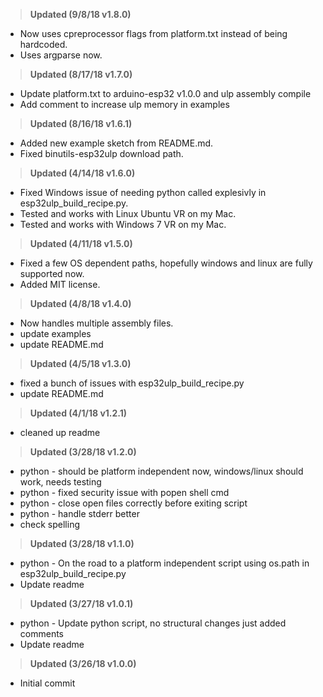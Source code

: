 ><b>Updated (9/8/18 v1.8.0)</b><br>
* Now uses cpreprocessor flags from platform.txt instead of being hardcoded.<br>
* Uses argparse now.<br>

><b>Updated (8/17/18 v1.7.0)</b><br>
* Update platform.txt to arduino-esp32 v1.0.0 and ulp assembly compile<br>
* Add comment to increase ulp memory in examples<br>

><b>Updated (8/16/18 v1.6.1)</b><br>
* Added new example sketch from README.md.<br>
* Fixed binutils-esp32ulp download path.<br>

><b>Updated (4/14/18 v1.6.0)</b><br>
* Fixed Windows issue of needing python called explesivly in esp32ulp_build_recipe.py.<br>
* Tested and works with Linux Ubuntu VR on my Mac.<br>
* Tested and works with Windows 7 VR on my Mac.<br>


><b>Updated (4/11/18 v1.5.0)</b><br>
* Fixed a few OS dependent paths, hopefully windows and linux are fully supported now.<br>
* Added MIT license.<br>

><b>Updated (4/8/18 v1.4.0)</b><br>
* Now handles multiple assembly files.<br>
* update examples<br>
* update README.md<br>

><b>Updated (4/5/18 v1.3.0)</b><br>
* fixed a bunch of issues with esp32ulp_build_recipe.py<br>
* update README.md<br>

><b>Updated (4/1/18 v1.2.1)</b><br>
* cleaned up readme<br>

><b>Updated (3/28/18 v1.2.0)</b><br>
* python - should be platform independent now, windows/linux should work, needs testing<br>
* python - fixed security issue with popen shell cmd<br>
* python - close open files correctly before exiting script<br>
* python - handle stderr better<br>
* check spelling<br>

><b>Updated (3/28/18 v1.1.0)</b><br>
* python - On the road to a platform independent script using os.path in esp32ulp_build_recipe.py<br>
* Update readme<br>

><b>Updated (3/27/18 v1.0.1)</b><br>
* python - Update python script, no structural changes just added comments<br>
* Update readme<br>

><b>Updated (3/26/18 v1.0.0)</b><br>
* Initial commit<br>
